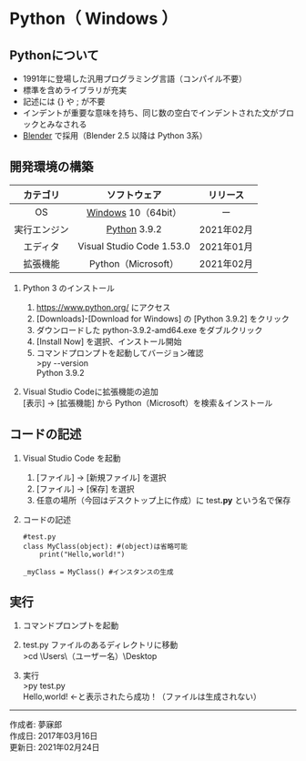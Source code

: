 # Python（ Windows ）

## Pythonについて

* 1991年に登場した汎用プログラミング言語（コンパイル不要）
* 標準を含めライブラリが充実
* 記述には {} や ; が不要
* インデントが重要な意味を持ち、同じ数の空白でインデントされた文がブロックとみなされる
* [Blender](https://ja.wikipedia.org/wiki/Blender) で採用（Blender 2.5 以降は Python 3系）

## 開発環境の構築

|カテゴリ|ソフトウェア|リリース|
|:--:|:--:|:--:|
|OS|[Windows](https://ja.wikipedia.org/wiki/Microsoft_Windows) 10（64bit）|ー|
|実行エンジン|[Python](https://www.python.org/) 3.9.2|2021年02月|
|エディタ|Visual Studio Code 1.53.0|2021年01月|
|拡張機能|Python（Microsoft）|2021年02月|

1. Python 3 のインストール
    1. https://www.python.org/ にアクセス
    1. [Downloads]-[Download for Windows] の [Python 3.9.2] をクリック
    1. ダウンロードした python-3.9.2-amd64.exe をダブルクリック
    1. [Install Now] を選択、インストール開始  
    1. コマンドプロンプトを起動してバージョン確認  
        \>py --version  
        Python 3.9.2

1. Visual Studio Codeに拡張機能の追加  
    [表示] → [拡張機能] から Python（Microsoft）を検索＆インストール

## コードの記述

1. Visual Studio Code を起動
    1. [ファイル] → [新規ファイル] を選択
    1. [ファイル] → [保存] を選択
    1. 任意の場所（今回はデスクトップ上に作成）に test<b>.py</b> という名で保存  

1. コードの記述
    ```
    #test.py
    class MyClass(object): #(object)は省略可能
        print("Hello,world!")

    _myClass = MyClass() #インスタンスの生成
    ```

## 実行

1. コマンドプロンプトを起動

1. test.py ファイルのあるディレクトリに移動  
\>cd \Users\（ユーザー名）\Desktop

1. 実行  
\>py test.py  
Hello,world! ←と表示されたら成功！（ファイルは生成されない）

***
作成者: 夢寐郎  
作成日: 2017年03月16日  
更新日: 2021年02月24日
